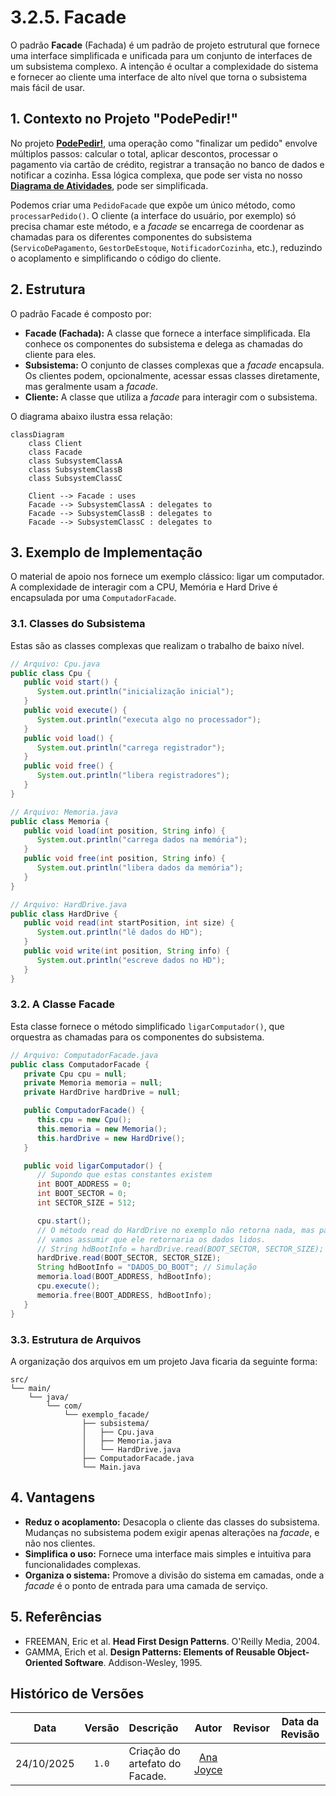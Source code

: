 
# 3.2.5. Facade

O padrão **Facade** (Fachada) é um padrão de projeto estrutural que fornece uma interface simplificada e unificada para um conjunto de interfaces de um subsistema complexo. A intenção é ocultar a complexidade do sistema e fornecer ao cliente uma interface de alto nível que torna o subsistema mais fácil de usar.

## 1. Contexto no Projeto "PodePedir!"

No projeto **[PodePedir!](/Projeto/Projeto.md)**, uma operação como "finalizar um pedido" envolve múltiplos passos: calcular o total, aplicar descontos, processar o pagamento via cartão de crédito, registrar a transação no banco de dados e notificar a cozinha. Essa lógica complexa, que pode ser vista no nosso **[Diagrama de Atividades](/Modelagem/ModelagemDinamica/DiagramaDeAtividades.md)**, pode ser simplificada.

Podemos criar uma `PedidoFacade` que expõe um único método, como `processarPedido()`. O cliente (a interface do usuário, por exemplo) só precisa chamar este método, e a *facade* se encarrega de coordenar as chamadas para os diferentes componentes do subsistema (`ServicoDePagamento`, `GestorDeEstoque`, `NotificadorCozinha`, etc.), reduzindo o acoplamento e simplificando o código do cliente.

## 2. Estrutura

O padrão Facade é composto por:

- **Facade (Fachada):** A classe que fornece a interface simplificada. Ela conhece os componentes do subsistema e delega as chamadas do cliente para eles.
- **Subsistema:** O conjunto de classes complexas que a *facade* encapsula. Os clientes podem, opcionalmente, acessar essas classes diretamente, mas geralmente usam a *facade*.
- **Cliente:** A classe que utiliza a *facade* para interagir com o subsistema.

O diagrama abaixo ilustra essa relação:

```mermaid
classDiagram
    class Client
    class Facade
    class SubsystemClassA
    class SubsystemClassB
    class SubsystemClassC

    Client --> Facade : uses
    Facade --> SubsystemClassA : delegates to
    Facade --> SubsystemClassB : delegates to
    Facade --> SubsystemClassC : delegates to
```

## 3. Exemplo de Implementação

O material de apoio nos fornece um exemplo clássico: ligar um computador. A complexidade de interagir com a CPU, Memória e Hard Drive é encapsulada por uma `ComputadorFacade`.

### 3.1. Classes do Subsistema

Estas são as classes complexas que realizam o trabalho de baixo nível.

```java
// Arquivo: Cpu.java
public class Cpu {
   public void start() {
      System.out.println("inicialização inicial");
   }
   public void execute() {
      System.out.println("executa algo no processador");
   }
   public void load() {
      System.out.println("carrega registrador");
   }
   public void free() {
      System.out.println("libera registradores");
   }
}

// Arquivo: Memoria.java
public class Memoria {
   public void load(int position, String info) {
      System.out.println("carrega dados na memória");
   }
   public void free(int position, String info) {
      System.out.println("libera dados da memória");
   }
}

// Arquivo: HardDrive.java
public class HardDrive {
   public void read(int startPosition, int size) {
      System.out.println("lê dados do HD");
   }
   public void write(int position, String info) {
      System.out.println("escreve dados no HD");
   }
}
```

### 3.2. A Classe Facade

Esta classe fornece o método simplificado `ligarComputador()`, que orquestra as chamadas para os componentes do subsistema.

```java
// Arquivo: ComputadorFacade.java
public class ComputadorFacade {
   private Cpu cpu = null;
   private Memoria memoria = null;
   private HardDrive hardDrive = null;

   public ComputadorFacade() {
      this.cpu = new Cpu();
      this.memoria = new Memoria();
      this.hardDrive = new HardDrive();
   }

   public void ligarComputador() {
      // Supondo que estas constantes existem
      int BOOT_ADDRESS = 0;
      int BOOT_SECTOR = 0;
      int SECTOR_SIZE = 512;

      cpu.start();
      // O método read do HardDrive no exemplo não retorna nada, mas para o fluxo fazer sentido, 
      // vamos assumir que ele retornaria os dados lidos.
      // String hdBootInfo = hardDrive.read(BOOT_SECTOR, SECTOR_SIZE);
      hardDrive.read(BOOT_SECTOR, SECTOR_SIZE);
      String hdBootInfo = "DADOS_DO_BOOT"; // Simulação
      memoria.load(BOOT_ADDRESS, hdBootInfo);
      cpu.execute();
      memoria.free(BOOT_ADDRESS, hdBootInfo);
   }
}
```

### 3.3. Estrutura de Arquivos

A organização dos arquivos em um projeto Java ficaria da seguinte forma:

```
src/
└── main/
    └── java/
        └── com/
            └── exemplo_facade/
                ├── subsistema/
                │   ├── Cpu.java
                │   ├── Memoria.java
                │   └── HardDrive.java
                ├── ComputadorFacade.java
                └── Main.java
```

## 4. Vantagens

- **Reduz o acoplamento:** Desacopla o cliente das classes do subsistema. Mudanças no subsistema podem exigir apenas alterações na *facade*, e não nos clientes.
- **Simplifica o uso:** Fornece uma interface mais simples e intuitiva para funcionalidades complexas.
- **Organiza o sistema:** Promove a divisão do sistema em camadas, onde a *facade* é o ponto de entrada para uma camada de serviço.

## 5. Referências

- FREEMAN, Eric et al. **Head First Design Patterns**. O'Reilly Media, 2004.
- GAMMA, Erich et al. **Design Patterns: Elements of Reusable Object-Oriented Software**. Addison-Wesley, 1995.

## Histórico de Versões

| **Data**       | **Versão** | **Descrição**                      | **Autor**                                     | **Revisor** | **Data da Revisão** |
| :--------: | :----: | :--------------------------------- | :---------------------------------------: | :---------: | :-------------: |
| 24/10/2025 |  `1.0`   | Criação do artefato do Facade.     | [Ana Joyce](https://github.com/anajoyceamorim) |             |                 |
